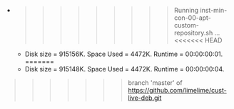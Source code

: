 * >>>>>>>>> Running inst-min-con-00-apt-custom-repository.sh ...
<<<<<<< HEAD
  * Disk size = 915156K. Space Used = 4472K. Runtime = 00:00:00:01.
=======
  * Disk size = 915148K. Space Used = 4472K. Runtime = 00:00:00:04.
>>>>>>> branch 'master' of https://github.com/limelime/cust-live-deb.git
